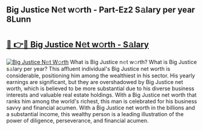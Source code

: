 ## Big Justice N𝚎t w𝚘rth - Part-Ez2 S𝚊lary per year 8Lunn

# <h2><a href="http://gc3l5f.nevu.top/?p=Big+Justice">🔗 👉🔴 Big Justice N𝚎t w𝚘rth - S𝚊lary</a></h2>

[![Big Justice N𝚎t W𝚘rth](https://i.imgur.com/Oavwk0R.jpeg)](http://gc3l5f.nevu.top/?p=Big+Justice)
What is Big Justice n𝚎t w𝚘rth? What is Big Justice s𝚊lary per year?
This affluent individual's Big Justice net worth is considerable, positioning him among the wealthiest in his sector. His yearly earnings are significant, but they are overshadowed by Big Justice net worth, which is believed to be more substantial due to his diverse business interests and valuable real estate holdings. With a Big Justice net worth that ranks him among the world's richest, this man is celebrated for his business savvy and financial acumen. With a Big Justice net worth in the billions and a substantial income, this wealthy person is a leading illustration of the power of diligence, perseverance, and financial acumen.
